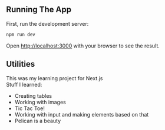 ## Running The App

First, run the development server:

```bash
npm run dev
```

Open [http://localhost:3000](http://localhost:3000) with your browser to see the result.

## Utilities

This was my learning project for Next.js  
Stuff I learned:
- Creating tables
- Working with images
- Tic Tac Toe!
- Working with input and making elements based on that
- Pelican is a beauty
